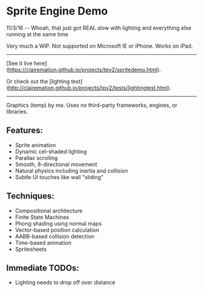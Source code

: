 # Sprite Engine Demo

11/3/16 -- Whoah, that just got REAL slow with lighting and everything else running at the same time

Very much a WIP. Not supported on Microsoft IE or iPhone. Works on iPad.

---

[See it live here] (https://clairemation.github.io/projects/tpv2/spritedemo.html).

Or check out the [lighting test] (http://clairemation.github.io/projects/tpv2/tests/lightingtest.html).

<!-- If you want to run it yourself, it needs to be served over HTTP; COR issues in the canvas will not allow it to run via the file:// protocol.

Use your favorite server, or in the Terminal, navigate to the root (tpv2) directory and type 'python -m SimpleHTTPServer'. Then in your browser go to localhost at the port # indicated (probably http://localhost:8000). Click spritedemo.html or the lighting test in the test folder. Go to Terminal and Control-C when done. -->


---

Graphics (temp) by me. Uses no third-party frameworks, engines, or libraries.

## Features:

- Sprite animation
- Dynamic cel-shaded lighting
- Parallax scrolling
- Smooth, 8-directional movement
- Natural physics including inertia and collision
- Subtle UI touches like wall "sliding"

## Techniques:

- Compositional architecture
- Finite State Machines
- Phong shading using normal maps
- Vector-based position calculation
- AABB-based collision detection
- Time-based animation
- Spritesheets

## Immediate TODOs:

- Lighting needs to drop off over distance